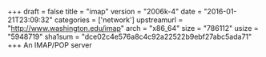 +++
draft = false
title = "imap"
version = "2006k-4"
date = "2016-01-21T23:09:32"
categories = ['network']
upstreamurl = "http://www.washington.edu/imap"
arch = "x86_64"
size = "786112"
usize = "5948719"
sha1sum = "dce02c4e576a8c4c92a22522b9ebf27abc5ada71"
+++
An IMAP/POP server
